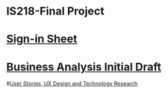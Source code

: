 # IS218-Final Project
# [Sign-in Sheet](signin_sheet.md)
# [Business Analysis Initial Draft](https://github.com/NurjahanJ/IS218-Final/blob/main/Business%20Analysis%20Initial%20Draft)
#[User Stories, UX Design and Technology Research](https://github.com/NurjahanJ/IS218-Final/blob/main/User%20Stories%2C%20UX%20Design%20and%20Technology%20Research)
